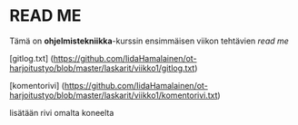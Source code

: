 # READ ME
Tämä on **ohjelmistekniikka**-kurssin ensimmäisen viikon tehtävien *read me*


[gitlog.txt] (https://github.com/IidaHamalainen/ot-harjoitustyo/blob/master/laskarit/viikko1/gitlog.txt)

[komentorivi] (https://github.com/IidaHamalainen/ot-harjoitustyo/blob/master/laskarit/viikko1/komentorivi.txt)

lisätään rivi omalta koneelta

